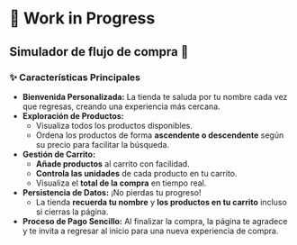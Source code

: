 <h1>🚧 Work in Progress</h1>
<h2>Simulador de flujo de compra 🛒</h2>
<h3>✨ Características Principales</h3>

* **Bienvenida Personalizada:** La tienda te saluda por tu nombre cada vez que regresas, creando una experiencia más cercana.
* **Exploración de Productos:**
    * Visualiza todos los productos disponibles.
    * Ordena los productos de forma **ascendente o descendente** según su precio para facilitar la búsqueda.
* **Gestión de Carrito:**
    * **Añade productos** al carrito con facilidad.
    * **Controla las unidades** de cada producto en tu carrito.
    * Visualiza el **total de la compra** en tiempo real.
* **Persistencia de Datos:** ¡No pierdas tu progreso!
    * La tienda **recuerda tu nombre** y **los productos en tu carrito** incluso si cierras la página.
* **Proceso de Pago Sencillo:** Al finalizar la compra, la página te agradece y te invita a regresar al inicio para una nueva experiencia de compra.


